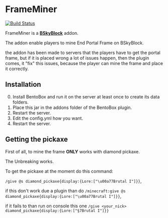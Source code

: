 # FrameMiner
  [![Build Status](https://ci.codemc.org/job/ARPlugins/job/FrameMiner/badge/icon)](https://ci.codemc.org/job/ARPlugins/job/FrameMiner/)  

FrameMiner is a [**BSkyBlock**](https://github.icom/BentoBoxWorld/BSkyBlock) addon.

The addon enable players to mine End Portal Frame on BSkyBlock.

the addon has been made to servers that the players have to get the portal frame, but if it is placed wrong a lot of issues happen, then the plugin comes, it "fix" this issues, because the player can mine the frame and place it correctly.

## Installation

0. Install BentoBox and run it on the server at least once to create its data folders.
1. Place this jar in the addons folder of the BentoBox plugin.
2. Restart the server.
3. Edit the config.yml how you want.
4. Restart the server.

## Getting the pickaxe

First of all, to mine the frame **ONLY** works with diamond pickaxe.

The Unbreaking works.

To get the pickaxe at the moment do this command:

`/give @s diamond_pickaxe{display:{Lore:["\u00a77Brutal I"]}}`,

if this don't work due a plugin than do `/minecraft:give @s diamond_pickaxe{display:{Lore:["\u00a77Brutal I"]}}`, 

if it fails to than run on console this one `/give <your_nick> diamond_pickaxe{display:{Lore:["§7Brutal I"]}}`
